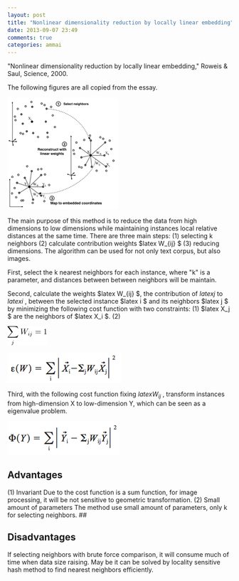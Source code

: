 ```yaml
---
layout: post
title: "Nonlinear dimensionality reduction by locally linear embedding"
date: 2013-09-07 23:49
comments: true
categories: ammai
---
```


"Nonlinear dimensionality reduction by locally linear embedding," Roweis & Saul, Science, 2000.

The following figures are all copied from the essay.

![nonlinear-dimension-reduction](/images/ammai/04/nonlinear-dimension-reduction.png)

The main purpose of this method is to reduce the data from high dimensions to low dimensions while maintaining instances local relative distances at the same time. There are three main steps: (1) selecting k neighbors (2) calculate contribution weights $latex W_{ij} $ (3) reducing dimensions. The algorithm can be used for not only text corpus, but also images.

First, select the k nearest neighbors for each instance, where "k" is a parameter,  and distances between between neighbors will be maintain.

Second, calculate the weights  $latex W_{ij} $,  the contribution of $latex j$ to $latex i$ , between the selected instance $latex i $ and its neighbors $latex j $ by minimizing the following cost function with two constraints: (1) $latex X_j $ are the neighbors of $latex X_i $. (2)

![constraint2](/images/ammai/04/constraint2.gif)

![cost-function-1](/images/ammai/04/cost-function-1.png)

Third, with the following cost function fixing $latex W_{ij}$ , transform instances from high-dimension X to low-dimension Y, which can be seen as a eigenvalue problem.

![cost-function-2](/images/ammai/04/cost-function-2.png)

## Advantages
(1) Invariant Due to the cost function is a sum function, for image processing, it will be not sensitive to geometric transformation.
(2) Small amount of parameters The method use small amount of parameters, only k for selecting neighbors. ##

## Disadvantages
If selecting neighbors with brute force comparison, it will consume much of time when data size raising. May be it can be solved by locality sensitive hash method to find nearest neighbors efficiently.